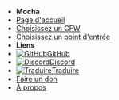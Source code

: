 - **Mocha**
- [Page d'accueil](../introduction)
- [Choisissez un CFW](../cfw-choice)
- [Choisissez un point d'entrée](entrypoint-choice)
- **Liens**
- [![GitHub](https://icongr.am/simple/github.svg?color=808080&size=16)GitHub](https://github.com/hacks-guide/Guide-WiiU)
- [![Discord](https://icongr.am/simple/discord.svg?colored&size=16)Discord](https://discord.gg/C29hYvh)
- [![Traduire](https://icongr.am/material/translate.svg?color=808080&size=16)Traduire](https://hacks-guide.crowdin.com/u/projects/10)
- [Faire un don](../donations)
- [À propos](../about)